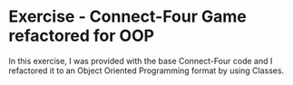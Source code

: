 # Exercise - Connect-Four Game refactored for OOP
In this exercise, I was provided with the base Connect-Four code and I refactored it to an Object Oriented Programming format by using Classes.
